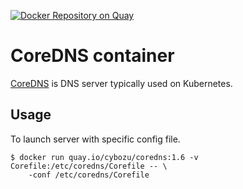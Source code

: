 [![Docker Repository on Quay](https://quay.io/repository/cybozu/coredns/status "Docker Repository on Quay")](https://quay.io/repository/cybozu/coredns)

# CoreDNS container

[CoreDNS](https://coredns.io/) is DNS server typically used on Kubernetes.

## Usage

To launch server with specific config file.

    $ docker run quay.io/cybozu/coredns:1.6 -v Corefile:/etc/coredns/Corefile -- \
        -conf /etc/coredns/Corefile
